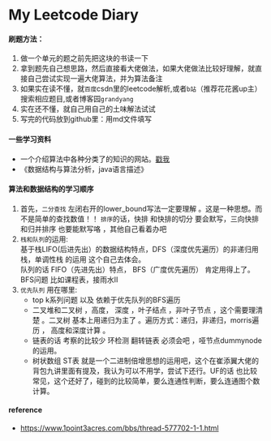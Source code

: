 # My Leetcode Diary

#### 刷题方法：<br/>
1. 做一个单元的题之前先把这块的书读一下<br/>
2. 拿到题先自己想思路，然后直接看大佬做法，如果大佬做法比较好理解，就直接自己尝试实现一遍大佬算法，并为算法备注<br/>
3. 如果实在读不懂，就`百度`csdn里的leetcode解析,或者`b站`（推荐花花酱up主）搜索相应题目,或者博客园`grandyang`<br/>
4. 实在还不懂，就自己用自己的土味解法试试<br/>
5. 写完的代码放到github里：用md文件填写<br/>

#### 一些学习资料
- 一个介绍算法中各种分类了的知识的网站。[戳我](https://oi-wiki.org/)
- 《数据结构与算法分析，java语言描述》

#### 算法和数据结构的学习顺序
1. 首先，`二分查找` 左闭右开的lower_bound写法一定要理解 。这是一种思想。而不是简单的查找数值！！
   `排序`的话，快排 和快排的切分 要会默写，三向快排和归并排序 也要能默写咯 ，其他自己看着办吧
2. `栈和队列`的运用:<br/>
   基于栈LIFO(后进先出）的数据结构特点，DFS（深度优先遍历）的非递归用栈，单调性栈 的运用 这个自己去体会。<br/>
   队列的话 FIFO（先进先出）特点， BFS（广度优先遍历） 肯定用得上了。 BFS问题  比如课程表，接雨水Ⅱ<br/>
3. `优先队列` 用在哪里:<br/>
   - top k系列问题  以及 依赖于优先队列的BFS遍历
   - 二叉堆和二叉树  ，高度， 深度 ，叶子结点 ，非叶子节点 ，这个需要理清楚 。二叉树 基本上用递归为主了 。遍历方式：递归，非递归，morris遍历 ， 高度和深度计算 。
   - 链表的话  考察的比较少 环检测 翻转链表 必须会吧 ，哑节点dummynode的运用。
   - 树状数组 ST表 就是一个二进制倍增思想的运用吧，这个在崔添翼大佬的背包九讲里面有提及，我认为可以不用学，尝试下还行。UF的话 也比较常见，这个还好了，碰到的比较简单，要么连通性判断，要么连通图个数计算。
   
   
   
   
#### reference
- https://www.1point3acres.com/bbs/thread-577702-1-1.html
   

